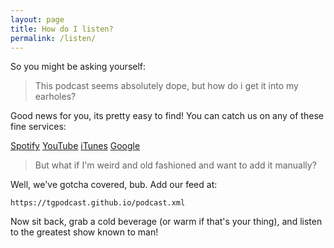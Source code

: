 ```yaml
---
layout: page
title: How do I listen?
permalink: /listen/
---
```


So you might be asking yourself:

> This podcast seems absolutely dope, but how do i get it into my earholes?

Good news for you, its pretty easy to find! 
You can catch us on any of these fine services:

[Spotify](https://open.spotify.com/show/1zikwM6bOUu1jC8vAA51XU?si=n1WXDDMkQlWS4aux6EUyMw)
[YouTube](https://www.youtube.com/channel/UCdskA4AMHIr0opdq_yHUwhw/featured)
[iTunes](https://podcasts.apple.com/us/podcast/tg-podcast/id1535277841)
[Google](https://www.google.com/podcasts?feed=aHR0cHM6Ly90Z3BvZGNhc3QuZ2l0aHViLmlvL3BvZGNhc3QueG1s)

> But what if I'm weird and old fashioned and want to add it manually?

Well, we've gotcha covered, bub. Add our feed at:
```
https://tgpodcast.github.io/podcast.xml
```

Now sit back, grab a cold beverage (or warm if that's your thing), and listen to the greatest show known to man!